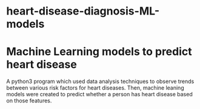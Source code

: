 # heart-disease-diagnosis-ML-models
# Machine Learning models to predict heart disease

A python3 program which used data analysis techniques to observe trends between various risk factors for heart diseases. Then, machine leaning models were created to predict whether a person has heart disease based on those features.
